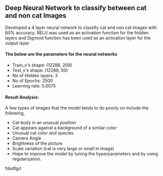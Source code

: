 ## Deep Neural Network to classify between cat and non cat Images
Developed a 4 layer neural network to classify cat and non cat images with 80% accuracy. RELU was used as an activation function for the hidden layers and Sigmoid function has been used as an activation layer for the output layer

#### The below are the parameters for the neural networks
* Train_x's shape: (12288, 209)
* Test_x's shape: (12288, 50)
* No of Hidden layers: 3
* No of Epochs: 2500
* Learning rate: 0.0075

#### Result Analysis:
A few types of images that the model tends to do poorly on include the following,

* Cat body in an unusual position
* Cat appears against a background of a similar color
* Unusual cat color and species
* Camera Angle
* Brightness of the picture
* Scale variation (cat is very large or small in image)
* Hope to improve the model by tuning the hyperparameters and by using regularization.


fdsdfgd

